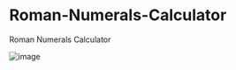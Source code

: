 # Roman-Numerals-Calculator
Roman Numerals Calculator


![image](https://user-images.githubusercontent.com/63394666/89736658-de553e00-da62-11ea-9a40-bbb6f5999a75.png)

